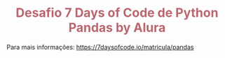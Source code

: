 

<!-- Title -->
<h1 align="center" style="color: #ba6771;">
Desafio 7 Days of Code de Python Pandas by Alura
</h1>

Para mais informações: https://7daysofcode.io/matricula/pandas


